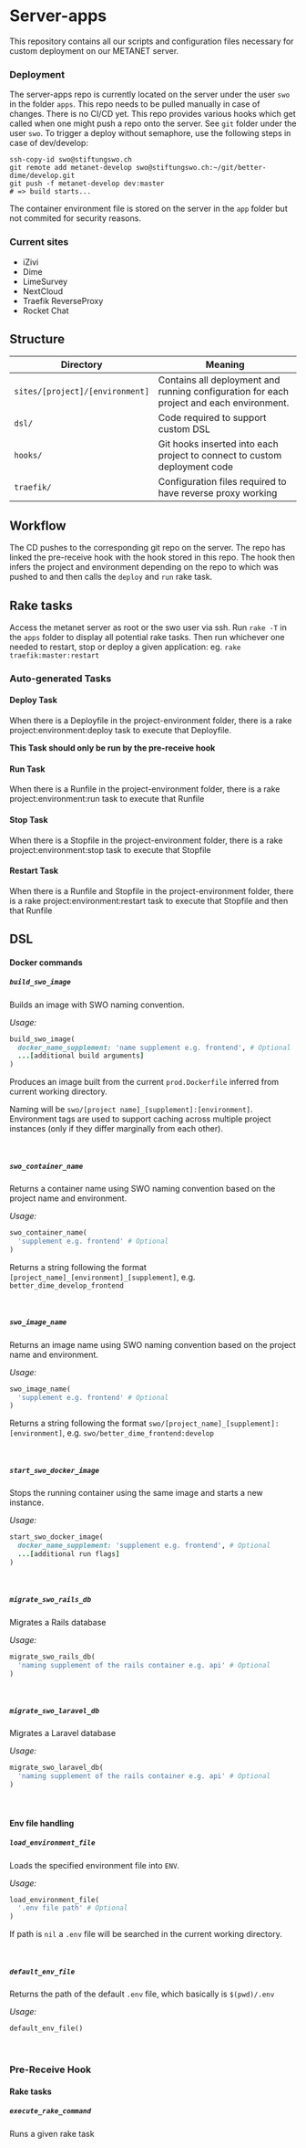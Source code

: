# Server-apps

This repository contains all our scripts and configuration files necessary for custom deployment on our METANET server.

### Deployment

The server-apps repo is currently located on the server under the user `swo` in the folder `apps`. This repo needs to be pulled manually in case of changes. There is no CI/CD yet. This repo provides various hooks which get called when one might push a repo onto the server. See `git` folder under the user `swo`. To trigger a deploy without semaphore, use the following steps in case of dev/develop:

```
ssh-copy-id swo@stiftungswo.ch
git remote add metanet-develop swo@stiftungswo.ch:~/git/better-dime/develop.git
git push -f metanet-develop dev:master
# => build starts...
```

The container environment file is stored on the server in the ```app``` folder but not commited for security reasons.
 
### Current sites

- iZivi
- Dime
- LimeSurvey
- NextCloud
- Traefik ReverseProxy
- Rocket Chat

## Structure

| Directory | Meaning |
| --------- | ------- |
| `sites/[project]/[environment]` | Contains all deployment and running configuration for each project and each environment.  |
| `dsl/` | Code required to support custom DSL  |
| `hooks/` | Git hooks inserted into each project to connect to custom deployment code |
| `traefik/` | Configuration files required to have reverse proxy working |

## Workflow

The CD pushes to the corresponding git repo on the server. The repo has linked the pre-receive hook with the hook stored in this repo. The hook then infers the project and environment depending on the repo to which was pushed to and then calls the `deploy` and `run` rake task. 

## Rake tasks

Access the metanet server as root or the swo user via ssh. Run `rake -T` in the `apps` folder to display all potential rake tasks. Then run whichever one needed to restart, stop or deploy a given application: eg. `rake traefik:master:restart`
### Auto-generated Tasks

#### Deploy Task
When there is a Deployfile in the project-environment folder, there is a rake project:environment:deploy task to execute that Deployfile.

**This Task should only be run by the pre-receive hook** 

#### Run Task
When there is a Runfile in the project-environment folder, there is a rake project:environment:run task to execute that Runfile

#### Stop Task
When there is a Stopfile in the project-environment folder, there is a rake project:environment:stop task to execute that Stopfile

#### Restart Task
When there is a Runfile and Stopfile in the project-environment folder, there is a rake project:environment:restart task to execute that Stopfile and then that Runfile


## DSL

#### Docker commands

##### `build_swo_image`

Builds an image with SWO naming convention.

_Usage:_

```ruby
build_swo_image(
  docker_name_supplement: 'name supplement e.g. frontend', # Optional
  ...[additional build arguments]
)
```

Produces an image built from the current `prod.Dockerfile` inferred from current working directory.

Naming will be `swo/[project name]_[supplement]:[environment]`. Environment tags are used to support caching across multiple project instances (only if they differ marginally from each other).

<br>

##### `swo_container_name`

Returns a container name using SWO naming convention based on the project name and environment.

_Usage:_

```ruby
swo_container_name(
  'supplement e.g. frontend' # Optional
)
```

Returns a string following the format `[project_name]_[environment]_[supplement]`, e.g. `better_dime_develop_frontend`

<br>

##### `swo_image_name`

Returns an image name using SWO naming convention based on the project name and environment.

_Usage:_

```ruby
swo_image_name(
  'supplement e.g. frontend' # Optional
)
```

Returns a string following the format `swo/[project_name]_[supplement]:[environment]`, e.g. `swo/better_dime_frontend:develop`

<br>

##### `start_swo_docker_image`

Stops the running container using the same image and starts a new instance.

_Usage:_

```ruby
start_swo_docker_image(
  docker_name_supplement: 'supplement e.g. frontend', # Optional
  ...[additional run flags]
)
```

<br>

##### `migrate_swo_rails_db`

Migrates a Rails database

_Usage:_

```ruby
migrate_swo_rails_db(
  'naming supplement of the rails container e.g. api' # Optional
)
```

<br>

##### `migrate_swo_laravel_db`

Migrates a Laravel database

_Usage:_

```ruby
migrate_swo_laravel_db(
  'naming supplement of the rails container e.g. api' # Optional
)
```

<br>

#### Env file handling

##### `load_environment_file`

Loads the specified environment file into `ENV`.

_Usage:_

```ruby
load_environment_file(
  '.env file path' # Optional
)
```

If path is `nil` a `.env` file will be searched in the current working directory.

<br>

##### `default_env_file`

Returns the path of the default `.env` file, which basically is `$(pwd)/.env`

_Usage:_

```ruby
default_env_file()
```

<br>

### Pre-Receive Hook

#### Rake tasks

##### `execute_rake_command`

Runs a given rake task
